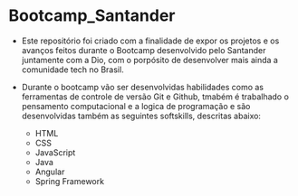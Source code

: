 # Bootcamp_Santander

- Este repositório foi criado com a finalidade de expor os projetos e os avanços feitos durante o Bootcamp desenvolvido pelo Santander juntamente com a Dio, com o porpósito de desenvolver mais ainda a comunidade tech no Brasil.

- Durante o bootcamp vão ser desenvolvidas habilidades como as ferramentas de controle de versão Git e Github, tmabém é trabalhado o pensamento computacional e a logica de programação e são desenvolvidas também as seguintes softskills, descritas abaixo:
  - HTML
  - CSS
  - JavaScript
  - Java 
  - Angular 
  - Spring Framework

